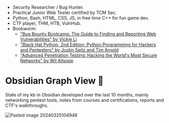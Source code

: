 
- Security Researcher / Bug Hunter.
- Practical Junior Web Tester certified by TCM Sec. 
- Python, Bash, HTML, CSS, JS, in free time C++ for fun game dev.
- CTF player, THM, HTB, VulnHub.
- Bookworm: 
	- ["Bug Bounty Bootcamp: The Guide to Finding and Reporting Web Vulnerabilities" by Vickie Li](https://amzn.to/43vheuo)
	- ["Black Hat Python, 2nd Edition: Python Programming for Hackers and Pentesters" by Justin Seitz and Tim Arnold](https://amzn.to/4cw6z6T)
	- ["Advanced Penetration Testing: Hacking the World's Most Secure Networks" by Wil Allsopp](https://amzn.to/4csypB3)

# Obsidian Graph View 👾

State of my kb in Obsidian developed over the last 10 months, mainly networking pentest tools, notes from courses and certifications, reports and CTF's walkthroughs.

  ![Pasted image 20240325104948](https://github.com/Stoinskii/Horacy/assets/57113087/b16117a8-63ed-4907-a528-2a53f97b19f2)

